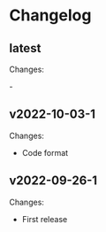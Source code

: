 # Changelog

## latest

Changes:

\-

## v2022-10-03-1

Changes:

- Code format

## v2022-09-26-1

Changes:

- First release
